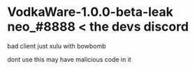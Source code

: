 # VodkaWare-1.0.0-beta-leak neo_#8888 < the devs discord

bad client just xulu with bowbomb

dont use this may have malicious code in it
